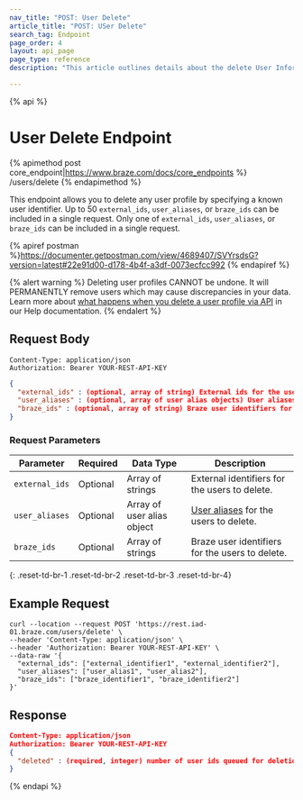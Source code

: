 ```yaml
---
nav_title: "POST: User Delete"
article_title: "POST: USer Delete"
search_tag: Endpoint
page_order: 4
layout: api_page
page_type: reference
description: "This article outlines details about the delete User Information Braze endpoint."

---
```

{% api %}
# User Delete Endpoint
{% apimethod post core_endpoint|https://www.braze.com/docs/core_endpoints %} 
/users/delete
{% endapimethod %}


This endpoint allows you to delete any user profile by specifying a known user identifier. Up to 50 `external_ids`, `user_aliases`, or `braze_ids` can be included in a single request. Only one of `external_ids`, `user_aliases`, or `braze_ids` can be included in a single request.

{% apiref postman %}https://documenter.getpostman.com/view/4689407/SVYrsdsG?version=latest#22e91d00-d178-4b4f-a3df-0073ecfcc992 {% endapiref %}

{% alert warning %}
Deleting user profiles CANNOT be undone. It will PERMANENTLY remove users which may cause discrepancies in your data. Learn more about [what happens when you delete a user profile via API]({{site.baseurl}}/help/help_articles/api/delete_user/) in our Help documentation.
{% endalert %}

## Request Body

```
Content-Type: application/json
Authorization: Bearer YOUR-REST-API-KEY
```

```json
{
  "external_ids" : (optional, array of string) External ids for the users to delete,
  "user_aliases" : (optional, array of user alias objects) User aliases for the users to delete,
  "braze_ids" : (optional, array of string) Braze user identifiers for the users to delete
}
```
### Request Parameters

| Parameter | Required | Data Type | Description |
| --------- | ---------| --------- | ----------- |
| `external_ids` | Optional | Array of strings | External identifiers for the users to delete. |
| `user_aliases` | Optional | Array of user alias object | [User aliases]({{site.baseurl}}/api/objects_filters/user_alias_object/) for the users to delete. |
| `braze_ids` | Optional | Array of strings | Braze user identifiers for the users to delete. |
{: .reset-td-br-1 .reset-td-br-2 .reset-td-br-3  .reset-td-br-4}

## Example Request
```
curl --location --request POST 'https://rest.iad-01.braze.com/users/delete' \
--header 'Content-Type: application/json' \
--header 'Authorization: Bearer YOUR-REST-API-KEY' \
--data-raw '{
  "external_ids": ["external_identifier1", "external_identifier2"],
  "user_aliases": ["user_alias1", "user_alias2"],
  "braze_ids": ["braze_identifier1", "braze_identifier2"]
}'
```

## Response

```json
Content-Type: application/json
Authorization: Bearer YOUR-REST-API-KEY
{
  "deleted" : (required, integer) number of user ids queued for deletion
}
```
{% endapi %}


